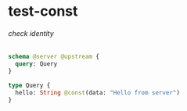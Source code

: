# test-const

###### check identity

####

```graphql @server
schema @server @upstream {
  query: Query
}

type Query {
  hello: String @const(data: "Hello from server")
}
```
